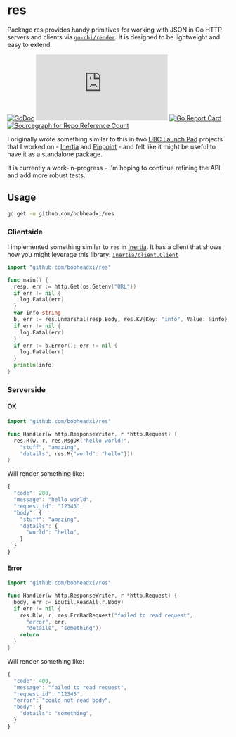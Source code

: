 # res

Package res provides handy primitives for working with JSON in Go HTTP servers
and clients via [`go-chi/render`](https://github.com/go-chi/render). It is
designed to be lightweight and easy to extend.

[![GoDoc](https://godoc.org/github.com/bobheadxi/res?status.svg)](https://godoc.org/github.com/bobheadxi/res)
[![CI Status](https://dev.azure.com/bobheadxi/bobheadxi/_apis/build/status/bobheadxi.res?branchName=master)](https://dev.azure.com/bobheadxi/bobheadxi/_build/latest?definitionId=1&branchName=master)
[![Go Report Card](https://goreportcard.com/badge/github.com/bobheadxi/res)](https://goreportcard.com/report/github.com/bobheadxi/res)
[![Sourcegraph for Repo Reference Count](https://img.shields.io/sourcegraph/rrc/github.com/bobheadxi/res.svg)](https://sourcegraph.com/github.com/bobheadxi/res)

I originally wrote something similar to this in two
[UBC Launch Pad](https://www.ubclaunchpad.com/) projects that I worked on -
[Inertia](https://github.com/ubclaunchpad/inertia) and
[Pinpoint](https://github.com/ubclaunchpad/pinpoint) - and felt like it might
be useful to have it as a standalone package.

It is currently a work-in-progress - I'm hoping to continue refining the API
and add more robust tests.

## Usage

```sh
go get -u github.com/bobheadxi/res
```

### Clientside

I implemented something similar to `res` in [Inertia](https://github.com/ubclaunchpad/inertia).
It has a client that shows how you might leverage this library:
[`inertia/client.Client`](https://github.com/ubclaunchpad/inertia/blob/master/client/client.go)

```go
import "github.com/bobheadxi/res"

func main() {
  resp, err := http.Get(os.Getenv("URL"))
  if err != nil {
    log.Fatal(err)
  }
  var info string
  b, err := res.Unmarshal(resp.Body, res.KV{Key: "info", Value: &info})
  if err != nil {
    log.Fatal(err)
  }
  if err := b.Error(); err != nil {
    log.Fatal(err)
  }
  println(info)
}
```

### Serverside

#### OK

```go
import "github.com/bobheadxi/res"

func Handler(w http.ResponseWriter, r *http.Request) {
  res.R(w, r, res.MsgOK("hello world!",
    "stuff", "amazing",
    "details", res.M{"world": "hello"}))
}
```

Will render something like:

```js
{
  "code": 200,
  "message": "hello world",
  "request_id": "12345",
  "body": {
    "stuff": "amazing",
    "details": {
      "world": "hello",
    }
  }
}
```

#### Error

```go
import "github.com/bobheadxi/res"

func Handler(w http.ResponseWriter, r *http.Request) {
  body, err := ioutil.ReadAll(r.Body)
  if err != nil {
    res.R(w, r, res.ErrBadRequest("failed to read request",
      "error", err,
      "details", "something"))
    return
  }
}
```

Will render something like:

```js
{
  "code": 400,
  "message": "failed to read request",
  "request_id": "12345",
  "error": "could not read body",
  "body": {
    "details": "something",
  }
}
```

